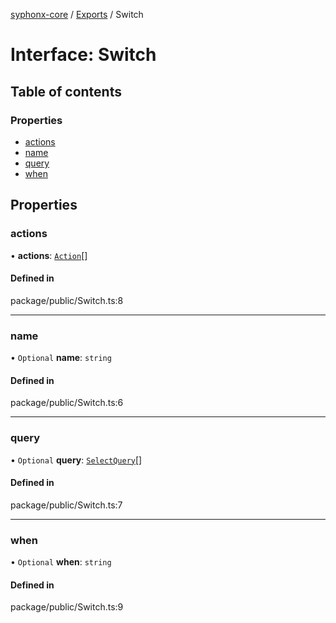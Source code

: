 [syphonx-core](../README.md) / [Exports](../modules.md) / Switch

# Interface: Switch

## Table of contents

### Properties

- [actions](Switch.md#actions)
- [name](Switch.md#name)
- [query](Switch.md#query)
- [when](Switch.md#when)

## Properties

### actions

• **actions**: [`Action`](../modules.md#action)[]

#### Defined in

package/public/Switch.ts:8

___

### name

• `Optional` **name**: `string`

#### Defined in

package/public/Switch.ts:6

___

### query

• `Optional` **query**: [`SelectQuery`](../modules.md#selectquery)[]

#### Defined in

package/public/Switch.ts:7

___

### when

• `Optional` **when**: `string`

#### Defined in

package/public/Switch.ts:9
